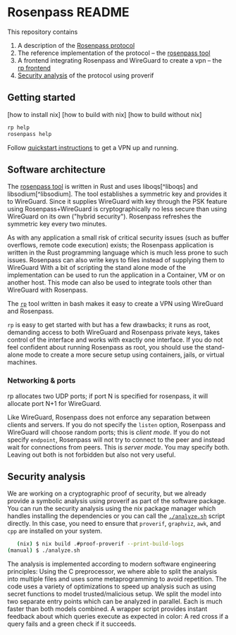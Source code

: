 # Rosenpass README

This repository contains

1. A description of the [Rosenpass protocol](https://github.com/rosenpass/rosenpass/raw/papers-pdf/whitepaper.pdf)
2. The reference implementation of the protocol – the [rosenpass tool](./src)
3. A frontend integrating Rosenpass and WireGuard to create a vpn – the [rp frontend](./rp)
4. [Security analysis](./analysis) of the protocol using proverif

## Getting started

[how to install nix]
[how to build with nix]
[how to build without nix]

```sh
rp help
rosenpass help
```

Follow [quickstart instructions](https://rosenpass.eu/#download) to get a VPN up and running.

## Software architecture

The [rosenpass tool](./src/) is written in Rust and uses liboqs[^liboqs] and libsodium[^libsodium]. The tool establishes a symmetric key and provides it to WireGuard. Since it supplies WireGuard with key through the PSK feature using Rosenpass+WireGuard is cryptographically no less secure than using WireGuard on its own ("hybrid security"). Rosenpass refreshes the symmetric key every two minutes.

As with any application a small risk of critical security issues (such as buffer overflows, remote code execution)  exists; the Rosenpass application is written in the Rust programming language which is much less prone to such issues. Rosenpass can also write keys to files instead of supplying them to WireGuard With a bit of scripting the stand alone mode of the implementation can be used to run the application in a Container, VM or on another host. This mode can also be used to integrate tools other than WireGuard with Rosenpass.

The [`rp`](./rp) tool written in bash makes it easy to create a VPN using WireGuard and Rosenpass.

`rp` is easy to get started with but has a few drawbacks; it runs as root, demanding access to both WireGuard
and Rosenpass private keys, takes control of the interface and works with exactly one interface. If you do not feel confident about running Rosenpass as root, you should use the stand-alone mode to create a more secure setup using containers, jails, or virtual machines.

### Networking & ports

rp allocates two UDP ports; if port N is specified for rosenpass, it will allocate port N+1 for WireGuard.

Like WireGuard, Rosenpass does not enforce any separation between clients and servers.
If you do not specify the `listen` option, Rosenpass and WireGuard will choose random ports; this is *client mode*.
If you do not specify `endpoint`, Rosenpass will not try to connect to the peer and instead wait for connections from peers. This is *server mode*.
You may specify both. Leaving out both is not forbidden but also not very useful.

## Security analysis

<!-- Currently, a symbolic analysis in proverif asserts various properties for the Rosenpass protocol. Further on, a proof of the cryptographic promises based on cryptoverif is in the process of being made. -->

We are working on a cryptographic proof of security, but we already provide a symbolic analysis using proverif as part of the software package. You can run the security analysis using the nix package manager which handles installing the dependencies or you can call the [`./analyze.sh`](https://github.com/rosenpass/rosenpass/blob/main/analyze.sh) script directly. In this case, you need to ensure that `proverif`, `graphviz`, `awk`, and `cpp` are installed on your system.

```sh
   (nix) $ nix build .#proof-proverif --print-build-logs
(manual) $ ./analyze.sh
```

The analysis is implemented according to modern software engineering principles: Using the C preprocessor, we where able to split the analysis into multiple files and uses some metaprogramming to avoid repetition.
The code uses a variety of optimizations to speed up analysis such as using secret functions to model trusted/malicious setup. We split the model into two separate entry points which can be analyzed in parallel. Each is much faster than both models combined.
A wrapper script provides instant feedback about which queries execute as expected in color: A red cross if a query fails and a green check if it succeeds.

[^wg]: https://www.wireguard.com/
[^pqwg]: https://eprint.iacr.org/2020/379
[^pqwg-statedis]: Unless supplied with a pre-shared-key, but this defeates the purpose of a key exchange protocol
[^wg-statedis]: https://lists.zx2c4.com/pipermail/wireguard/2021-August/006916.html
